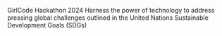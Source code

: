 GirlCode Hackathon 2024
Harness the power of technology to address pressing global challenges outlined in the United Nations Sustainable Development Goals (SDGs)